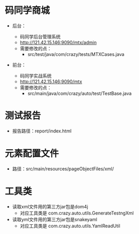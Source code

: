 
# 码同学商城
* 后台：
   - 码同学后台管理系统
   - http://121.42.15.146:9090/mtx/admin
   - 需要修改的点：
      + src/test/java/com/crazy/tests/MTXCases.java
   
* 前台：
   - 码同学实战系统
   - http://121.42.15.146:9090/mtx
   - 需要修改的点：
      + src/main/java/com/crazy/auto/test/TestBase.java

# 测试报告
   + 报告路径：report/index.html
   
# 元素配置文件
   + 路径：src/main/resources/pageObjectFiles/xml/
   
# 工具类
* 读取xml文件用的第三方jar包是dom4j
  - 对应工具类是 com.crazy.auto.utils.GenerateTestngXml 
* 读取yml文件用的第三方jar包是snakeyaml
    - 对应工具类是 com.crazy.auto.utils.YamlReadUtil
    